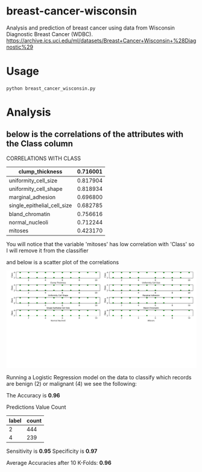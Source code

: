 # breast-cancer-wisconsin
Analysis and prediction of breast cancer using data from Wisconsin Diagnostic Breast Cancer (WDBC).
https://archive.ics.uci.edu/ml/datasets/Breast+Cancer+Wisconsin+%28Diagnostic%29

# Usage
`python breast_cancer_wisconsin.py`

#  Analysis
## below is the correlations of the attributes with the Class column
CORRELATIONS WITH CLASS

|clump_thickness                |0.716001|
|-------------------------------|--------|
|uniformity_cell_size           |0.817904|
|uniformity_cell_shape          |0.818934|
|marginal_adhesion              |0.696800|
|single_epithelial_cell_size    |0.682785|
|bland_chromatin                |0.756616|
|normal_nucleoli                |0.712244|
|mitoses                        |0.423170|

You will notice that the variable 'mitoses' has low correlation with 'Class' so I will remove it from the classifier

and below is a scatter plot of the correlations

![](corr.png)


Running a Logistic Regression model on the data to classify which records are benign (2) or malignant (4) we see the following:

The Accuracy is **0.96**

Predictions Value Count

|label   |count|
|--------|-----|
|2    |444|
|4    |239|

Sensitivity is **0.95**
Specificity is **0.97**

Average Accuracies after 10 K-Folds: **0.96**